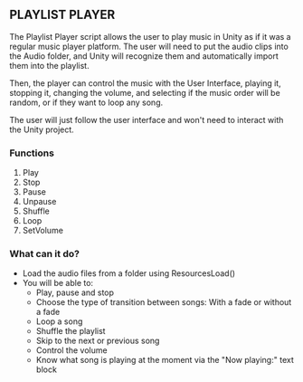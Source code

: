 ## PLAYLIST PLAYER

The Playlist Player script allows the user to play music in Unity as if it was a regular music player platform. The user will need to put the audio clips into the Audio folder, and Unity will recognize them and automatically import them into the playlist. 

Then, the player can control the music with the User Interface, playing it, stopping it, changing the volume, and selecting if the music order will be random, or if they want to loop any song.

The user will just follow the user interface and won't need to interact with the Unity project.

### Functions

1. Play
2. Stop
3. Pause
4. Unpause
5. Shuffle
6. Loop
7. SetVolume

### What can it do?

- Load the audio files from a folder using ResourcesLoad()
- You will be able to:
    - Play, pause and stop
    - Choose the type of transition between songs: With a fade or without a fade
    - Loop a song
    - Shuffle the playlist
    - Skip to the next or previous song
    - Control the volume
    - Know what song is playing at the moment via the "Now playing:" text block
